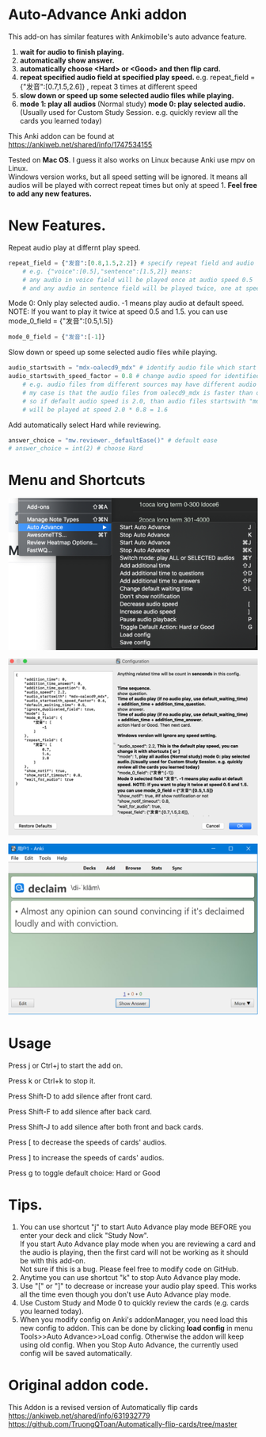 # Auto-Advance Anki addon   
This add-on has similar features with Ankimobile's auto advance feature.
<ol>
<li><b>wait for audio to finish playing. 
</b></li><li><b>automatically show answer.
</b></li><li><b>automatically choose &lt;Hard&gt; or &lt;Good&gt; and then flip card.   
</b></li><li><b>repeat specified audio field at specified play speed. </b> e.g. repeat_field = {"发音":[0.7,1.5,2.6]} , repeat 3 times at different speed
</li><li><b>slow down or speed up some selected audio files while playing.  
</b></li><li><b>mode 1: play all audios </b>(Normal study) <b>mode 0: play selected audio. </b>(Usually used for Custom Study Session. e.g. quickly review all the cards you learned today)
</li>
</ol>
    
This Anki addon can be found at  https://ankiweb.net/shared/info/1747534155

Tested on <b>Mac OS</b>. I guess it also works on Linux because Anki use mpv on Linux.   
Windows version works, but all speed setting will be ignored. It means all audios will be played with correct repeat times but only at speed 1.
<b>Feel free to add any new features.</b>   

# New Features.  
Repeat audio play at differnt play speed.    
```python
repeat_field = {"发音":[0.8,1.5,2.2]} # specify repeat field and audio speed each time. Modify if applicable
    # e.g. {"voice":[0.5],"sentence":[1.5,2]} means:
    # any audio in voice field will be played once at audio speed 0.5
    # and any audio in sentence field will be played twice, one at speed 1.5 and the other at speed 2
```
Mode 0: Only play selected audio. -1 means play audio at default speed.     
NOTE: If you want to play it twice at speed 0.5 and 1.5. you can use mode_0_field = {"发音":[0.5,1.5]}
```python
mode_0_field = {"发音":[-1]}
```
Slow down or speed up some selected audio files while playing.   
```python
audio_startswith = "mdx-oalecd9_mdx" # identify audio file which start with specified letters. Modify if applicable
audio_startswith_speed_factor = 0.8 # change audio speed for identified audio files. Modify if applicable
    # e.g. audio files from different sources may have different audio speed by default.
    # my case is that the audio files from oalecd9_mdx is faster than other audio files
    # so if default audio speed is 2.0, than audio files startswith "mdx-oalecd9_mdx"
    # will be played at speed 2.0 * 0.8 = 1.6
```
Add automatically select Hard while reviewing.    
```python
answer_choice = "mw.reviewer._defaultEase()" # default ease
# answer_choice = int(2) # choose Hard
```

# Menu and Shortcuts
<p align="left">
  <img src="https://github.com/yu7777/Auto-Advance--Anki_addon-/blob/master/Screen%20Shot%202019-10-13%20at%206.00.48%20pm.png" width="550" title="menu and shortcuts">
</p>
<p align="right">
  <img src="https://github.com/yu7777/Auto-Advance--Anki_addon-/blob/master/Screen%20Shot%202019-10-16%20at%204.53.26%20pm.png" width="550" title="menu and shortcuts">
</p>
<p align="left">
  <img src="https://github.com/yu7777/Auto-Advance--Anki_addon-/blob/master/Screen%20Shot%202019-10-16%20at%204.42.45%20pm.png" width="550" title="menu and shortcuts">
</p>


# Usage

Press j or Ctrl+j to start the add on.

Press k or Ctrl+k to stop it.

Press Shift-D to add silence after front card.

Press Shift-F to add silence after back card.

Press Shift-J to add silence after both front and back cards.

Press [ to decrease the speeds of cards' audios.

Press ] to increase the speeds of cards' audios.

Press g to toggle default choice: Hard or Good

# Tips.  
1.  You can use shortcut "j" to start Auto Advance play mode BEFORE you enter your deck and click "Study Now".     
If you start Auto Advance play mode when you are reviewing a card and the audio is playing, then the first card will not be working as it should be with this add-on.     
Not sure if this is a bug. Please feel free to modify code on GitHub.     
2.  Anytime you can use shortcut "k" to stop Auto Advance play mode.     
3.  Use "[" or "]" to decrease or increase your audio play speed. This works all the time even though you don't use Auto Advance play mode.     
4.  Use Custom Study and Mode 0 to quickly review the cards (e.g. cards you learned today).
5.  When you modify config on Anki's addonManager, you need load this new config to addon. This can be done by clicking <b>load config</b> in menu Tools>>Auto Advance>>Load config. Otherwise the addon will keep using old config. When you Stop Auto Advance, the currently used config will be saved automatically.


# Original addon code.  
This Addon is a revised version of Automatically flip cards https://ankiweb.net/shared/info/631932779  https://github.com/TruongQToan/Automatically-flip-cards/tree/master
